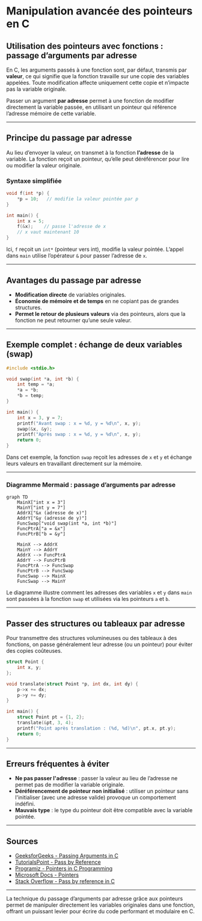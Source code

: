 # Manipulation avancée des pointeurs en C

## Utilisation des pointeurs avec fonctions : passage d’arguments par adresse

En C, les arguments passés à une fonction sont, par défaut, transmis par **valeur**, ce qui signifie que la fonction travaille sur une copie des variables appelées. Toute modification affecte uniquement cette copie et n’impacte pas la variable originale.

Passer un argument **par adresse** permet à une fonction de modifier directement la variable passée, en utilisant un pointeur qui référence l’adresse mémoire de cette variable.

---

## Principe du passage par adresse

Au lieu d’envoyer la valeur, on transmet à la fonction **l’adresse** de la variable. La fonction reçoit un pointeur, qu’elle peut déréférencer pour lire ou modifier la valeur originale.

### Syntaxe simplifiée

```c
void f(int *p) {
    *p = 10;   // modifie la valeur pointée par p
}

int main() {
    int x = 5;
    f(&x);    // passe l'adresse de x
    // x vaut maintenant 10
}
```

Ici, `f` reçoit un `int*` (pointeur vers int), modifie la valeur pointée. L’appel dans `main` utilise l’opérateur `&` pour passer l’adresse de `x`.

---

## Avantages du passage par adresse

- **Modification directe** de variables originales.
- **Économie de mémoire et de temps** en ne copiant pas de grandes structures.
- **Permet le retour de plusieurs valeurs** via des pointeurs, alors que la fonction ne peut retourner qu’une seule valeur.

---

## Exemple complet : échange de deux variables (swap)

```c
#include <stdio.h>

void swap(int *a, int *b) {
    int temp = *a;
    *a = *b;
    *b = temp;
}

int main() {
    int x = 3, y = 7;
    printf("Avant swap : x = %d, y = %d\n", x, y);
    swap(&x, &y);
    printf("Après swap : x = %d, y = %d\n", x, y);
    return 0;
}
```

Dans cet exemple, la fonction `swap` reçoit les adresses de `x` et `y` et échange leurs valeurs en travaillant directement sur la mémoire.

---

### Diagramme Mermaid : passage d’arguments par adresse

```mermaid
graph TD
    MainX["int x = 3"]
    MainY["int y = 7"]
    AddrX["&x (adresse de x)"]
    AddrY["&y (adresse de y)"]
    FuncSwap["void swap(int *a, int *b)"]
    FuncPtrA["a = &x"]
    FuncPtrB["b = &y"]

    MainX --> AddrX
    MainY --> AddrY
    AddrX --> FuncPtrA
    AddrY --> FuncPtrB
    FuncPtrA --> FuncSwap
    FuncPtrB --> FuncSwap
    FuncSwap --> MainX
    FuncSwap --> MainY
```

Le diagramme illustre comment les adresses des variables `x` et `y` dans `main` sont passées à la fonction `swap` et utilisées via les pointeurs `a` et `b`.

---

## Passer des structures ou tableaux par adresse

Pour transmettre des structures volumineuses ou des tableaux à des fonctions, on passe généralement leur adresse (ou un pointeur) pour éviter des copies coûteuses.

```c
struct Point {
    int x, y;
};

void translate(struct Point *p, int dx, int dy) {
    p->x += dx;
    p->y += dy;
}

int main() {
    struct Point pt = {1, 2};
    translate(&pt, 3, 4);
    printf("Point après translation : (%d, %d)\n", pt.x, pt.y);
    return 0;
}
```

---

## Erreurs fréquentes à éviter

- **Ne pas passer l'adresse** : passer la valeur au lieu de l’adresse ne permet pas de modifier la variable originale.
- **Déréférencement de pointeur non initialisé** : utiliser un pointeur sans l'initialiser (avec une adresse valide) provoque un comportement indéfini.
- **Mauvais type** : le type du pointeur doit être compatible avec la variable pointée.

---

## Sources

- [GeeksforGeeks - Passing Arguments in C](https://www.geeksforgeeks.org/passing-arguments-to-functions-in-c/)
- [TutorialsPoint - Pass by Reference](https://www.tutorialspoint.com/cprogramming/c_pass_by_reference.htm)
- [Programiz - Pointers in C Programming](https://www.programiz.com/c-programming/c-pointers)
- [Microsoft Docs - Pointers](https://learn.microsoft.com/en-us/cpp/c-language/pointers)
- [Stack Overflow - Pass by reference in C](https://stackoverflow.com/questions/3042038/passing-by-reference-in-c)

---

La technique du passage d’arguments par adresse grâce aux pointeurs permet de manipuler directement les variables originales dans une fonction, offrant un puissant levier pour écrire du code performant et modulaire en C.